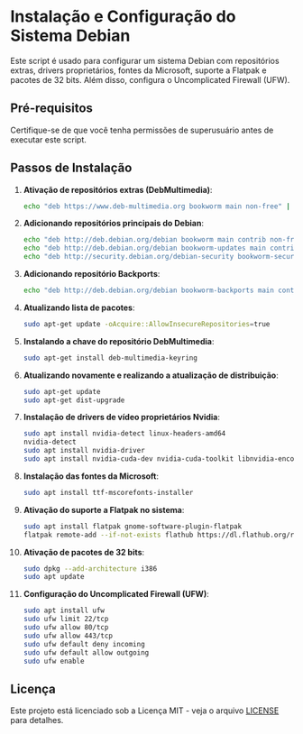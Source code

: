 # Instalação e Configuração do Sistema Debian

Este script é usado para configurar um sistema Debian com repositórios extras, drivers proprietários, fontes da Microsoft, suporte a Flatpak e pacotes de 32 bits. Além disso, configura o Uncomplicated Firewall (UFW).

## Pré-requisitos

Certifique-se de que você tenha permissões de superusuário antes de executar este script.

## Passos de Instalação

1. **Ativação de repositórios extras (DebMultimedia)**:
    ```sh
    echo "deb https://www.deb-multimedia.org bookworm main non-free" | sudo tee /etc/apt/sources.list.d/deb-multimedia.list
    ```

2. **Adicionando repositórios principais do Debian**:
    ```sh
    echo "deb http://deb.debian.org/debian bookworm main contrib non-free" | sudo tee -a /etc/apt/sources.list
    echo "deb http://deb.debian.org/debian bookworm-updates main contrib non-free" | sudo tee -a /etc/apt/sources.list
    echo "deb http://security.debian.org/debian-security bookworm-security main contrib non-free" | sudo tee -a /etc/apt/sources.list
    ```

3. **Adicionando repositório Backports**:
    ```sh
    echo "deb http://deb.debian.org/debian bookworm-backports main contrib non-free" | sudo tee -a /etc/apt/sources.list
    ```

4. **Atualizando lista de pacotes**:
    ```sh
    sudo apt-get update -oAcquire::AllowInsecureRepositories=true
    ```

5. **Instalando a chave do repositório DebMultimedia**:
    ```sh
    sudo apt-get install deb-multimedia-keyring
    ```

6. **Atualizando novamente e realizando a atualização de distribuição**:
    ```sh
    sudo apt-get update
    sudo apt-get dist-upgrade
    ```

7. **Instalação de drivers de vídeo proprietários Nvidia**:
    ```sh
    sudo apt install nvidia-detect linux-headers-amd64
    nvidia-detect
    sudo apt install nvidia-driver 
    sudo apt install nvidia-cuda-dev nvidia-cuda-toolkit libnvidia-encode1
    ```

8. **Instalação das fontes da Microsoft**:
    ```sh
    sudo apt install ttf-mscorefonts-installer
    ```

9. **Ativação do suporte a Flatpak no sistema**:
    ```sh
    sudo apt install flatpak gnome-software-plugin-flatpak
    flatpak remote-add --if-not-exists flathub https://dl.flathub.org/repo/flathub.flatpakrepo
    ```

10. **Ativação de pacotes de 32 bits**:
    ```sh
    sudo dpkg --add-architecture i386
    sudo apt update
    ```

11. **Configuração do Uncomplicated Firewall (UFW)**:
    ```sh
    sudo apt install ufw
    sudo ufw limit 22/tcp
    sudo ufw allow 80/tcp
    sudo ufw allow 443/tcp
    sudo ufw default deny incoming
    sudo ufw default allow outgoing
    sudo ufw enable
    ```

## Licença

Este projeto está licenciado sob a Licença MIT - veja o arquivo [LICENSE](LICENSE) para detalhes.
